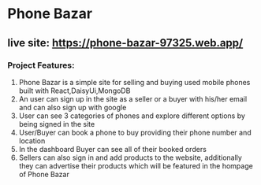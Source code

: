 # Phone Bazar
## live site: https://phone-bazar-97325.web.app/
### Project Features:
1. Phone Bazar is a simple site for selling and buying used mobile phones built with React,DaisyUi,MongoDB
2. An user can sign up in the site as a seller or a buyer with his/her email and can also sign up with google
3. User can see 3 categories of phones and explore different options by being signed in the site
4. User/Buyer can book a phone to buy providing their phone number and location
5. In the dashboard Buyer can see all of their booked orders 
6. Sellers can also sign in and add products to the website, additionally they can advertise their products which will be
featured in the hompage of Phone Bazar

